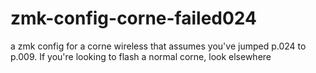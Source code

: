 # zmk-config-corne-failed024
a zmk config for a corne wireless that assumes you've jumped p.024 to p.009. If you're looking to flash a normal corne, look elsewhere
